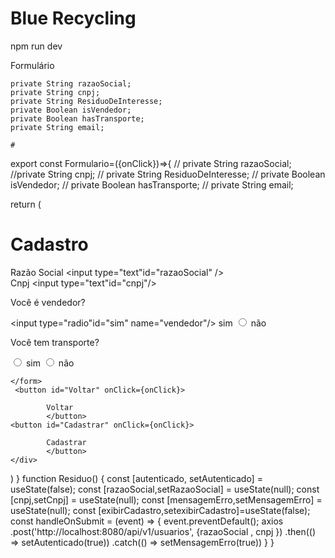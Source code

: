 # Blue Recycling

npm run dev


Formulário

    private String razaoSocial;
    private String cnpj;
    private String ResiduoDeInteresse;
    private Boolean isVendedor;
    private Boolean hasTransporte;
    private String email;

    #


 
export const Formulario=({onClick})=>{
   // private String razaoSocial;
    //private String cnpj;
   // private String ResiduoDeInteresse;
   // private Boolean isVendedor;
   // private Boolean hasTransporte;
   // private String email;



return (
    <div><h1>Cadastro</h1>
    <form action="">
        <label htmlFor="razaoSocial">Razão Social</label>
        <input type="text"id="razaoSocial" />
        <br />
        <label htmlFor="cnpj">Cnpj</label>
        <input type="text"id="cnpj"/>
        <p>Você é vendedor?</p>
        <input type="radio"id="sim" name="vendedor"/>
        <label htmlFor="sim">sim</label>
        <input type="radio" id="nao" name="vendedor"/>
        <label htmlFor="nao">não</label>
        <p>Você tem transporte?</p>
        <input type="radio" id="sim" name="transporte"/>
        <label htmlFor="sim">sim</label>
        <input type="radio" id="nao" name="transporte"/>
        <label htmlFor="nao">não</label>


    </form>
     <button id="Voltar" onClick={onClick}>
            
            Voltar
            </button>
    <button id="Cadastrar" onClick={onClick}>

            Cadastrar
            </button>
    </div>
)
}
function Residuo() {
    const [autenticado, setAutenticado] = useState(false);
    const [razaoSocial,setRazaoSocial] = useState(null);
    const [cnpj,setCnpj] = useState(null);
    const [mensagemErro,setMensagemErro] = useState(null);
    const [exibirCadastro,setexibirCadastro]=useState(false);
  const handleOnSubmit = (event) => {
    event.preventDefault();
    axios
      .post('http://localhost:8080/api/v1/usuarios', {razaoSocial , cnpj })
      .then(() => setAutenticado(true))
      .catch(() => setMensagemErro(true))
  }
}
